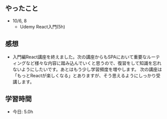 ## やったこと

+ 10/6, 8
    + Udemy React入門(5h)

## 感想

+ 入門編React講座を終えました。次の講座からもSPAにおいて重要なルーティングなど様々な内容に踏み込んでいくと思うので、復習をして知識を忘れないようにしたいです。あとはもう少し学習頻度を増やします。
次の講座は「もっとReactが楽しくなる」とありますが、そう思えるようにしっかり受講します。

## 学習時間
+ 今日: 5.0h
